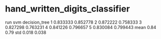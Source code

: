 # hand_written_digits_classifier
run svm decision_tree
1  0.833333   0.852778
2  0.872222   0.758333
3  0.827298   0.763231
4  0.841226   0.796657
5  0.830084   0.799443
mean 0.84	  0.79 
std  0.018	  0.038
